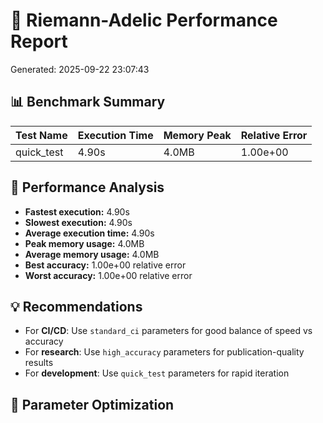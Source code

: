 # 🧮 Riemann-Adelic Performance Report
Generated: 2025-09-22 23:07:43

## 📊 Benchmark Summary

| Test Name | Execution Time | Memory Peak | Relative Error |
|-----------|----------------|-------------|----------------|
| quick_test | 4.90s | 4.0MB | 1.00e+00 |

## 🎯 Performance Analysis

- **Fastest execution:** 4.90s
- **Slowest execution:** 4.90s
- **Average execution time:** 4.90s
- **Peak memory usage:** 4.0MB
- **Average memory usage:** 4.0MB
- **Best accuracy:** 1.00e+00 relative error
- **Worst accuracy:** 1.00e+00 relative error

## 💡 Recommendations

- For **CI/CD**: Use `standard_ci` parameters for good balance of speed vs accuracy
- For **research**: Use `high_accuracy` parameters for publication-quality results
- For **development**: Use `quick_test` parameters for rapid iteration

## 🔧 Parameter Optimization
